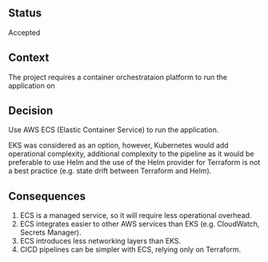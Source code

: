 ## Status
Accepted

## Context
The project requires a container orchestrataion platform to run the application on

## Decision
Use AWS ECS (Elastic Container Service) to run the application.

EKS was considered as an option, however, Kubernetes would add operational complexity, additional complexity to the pipeline as it would be preferable to use Helm and the use of the Helm provider for Terraform is not a best practice (e.g. state drift between Terraform and Helm).

## Consequences

1. ECS is a managed service, so it will require less operational overhead.
2. ECS integrates easier to other AWS services than EKS (e.g. CloudWatch, Secrets Manager).
3. ECS introduces less networking layers than EKS.
4. CICD pipelines can be simpler with ECS, relying only on Terraform.